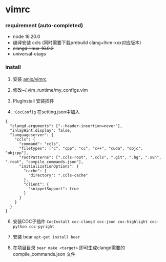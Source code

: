 # vimrc

### requirement (auto-completed)

- node 16.20.0
- 编译安装 ccls (同时需要下载prebuild clang+llvm-xxx对应版本)
- ~~clangd-linux-16.0.2~~
- ~~universal-ctags~~

### install

1. 安装 [amix/vimrc](https://github.com/amix/vimrc)

2. 修改~/.vim_runtime/my_configs.vim

3. PlugInstall 安装插件

4. `:CocConfig`
在setting.json中加入

```
{
  "clangd.arguments": ["--header-insertion=never"],
  "inlayHint.display": false,
  "languageserver": {
    "ccls": {
      "command": "ccls",
      "filetypes": ["c", "cpp", "cc", "c++", "cuda", "objc", "objcpp"],
      "rootPatterns": [".ccls-root", ".ccls", ".git", ".hg", ".svn", ".root", "compile_commands.json"],
      "initializationOptions": {
        "cache": {
          "directory": ".ccls-cache"
        },
        "client": {
          "snippetSupport": true
        }
      }
    }
  }
}
```

6. 安装COC子插件
`CocInstall coc-clangd coc-json coc-highlight coc-python coc-pyright`

7. 安装 bear
`apt-get install bear`

8. 在项目目录
`bear make <target>` 即可生成clangd需要的 compile_commands.json 文件
